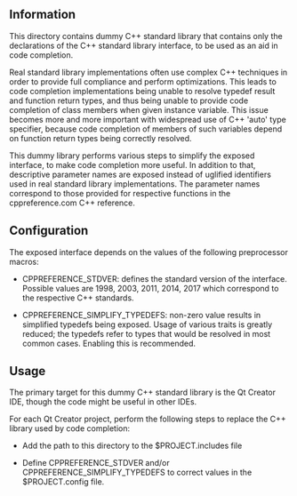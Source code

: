 
  Information
  -----------
 
This directory contains dummy C++ standard library that contains only the
declarations of the C++ standard library interface, to be used as an aid in
code completion.

Real standard library implementations often use complex C++ techniques in order 
to provide full compliance and perform optimizations. This leads to code 
completion implementations being unable to resolve typedef result and function 
return types, and thus being unable to provide code completion of class members 
when given instance variable. This issue becomes more and more important with 
widespread use of C++ 'auto' type specifier, because code completion of members
of such variables depend on function return types being correctly resolved.

This dummy library performs various steps to simplify the exposed interface, to
make code completion more useful. In addition to that, descriptive parameter
names are exposed instead of uglified identifiers used in real standard library
implementations. The parameter names correspond to those provided for 
respective functions in the cppreference.com C++ reference.

  Configuration
  -------------

The exposed interface depends on the values of the following preprocessor 
macros:

 - CPPREFERENCE_STDVER: defines the standard version of the interface. Possible
   values are 1998, 2003, 2011, 2014, 2017 which correspond to the respective
   C++ standards.
 
 - CPPREFERENCE_SIMPLIFY_TYPEDEFS: non-zero value results in simplified 
   typedefs being exposed. Usage of various traits is greatly reduced; the 
   typedefs refer to types that would be resolved in most common cases. 
   Enabling this is recommended.

  Usage
  -----

The primary target for this dummy C++ standard library is the Qt Creator IDE, 
though the code might be useful in other IDEs.

For each Qt Creator project, perform the following steps to replace the 
C++ library used by code completion:

 - Add the path to this directory to the $PROJECT.includes file

 - Define CPPREFERENCE_STDVER and/or CPPREFERENCE_SIMPLIFY_TYPEDEFS to correct
   values in the $PROJECT.config file.